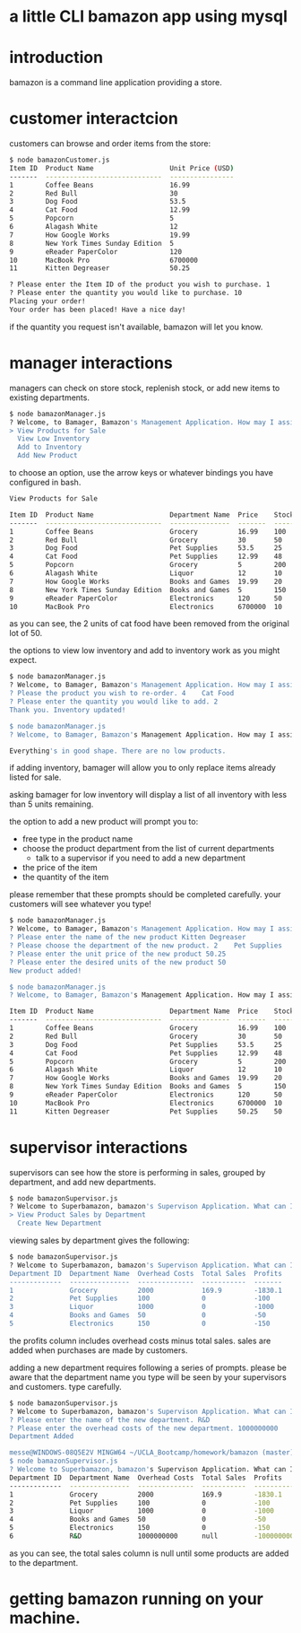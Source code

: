 # a little CLI bamazon app using mysql

# introduction

bamazon is a command line application providing a store. 

# customer interactcion

customers can browse and order items from the store:
```bash
$ node bamazonCustomer.js
Item ID  Product Name                   Unit Price (USD)
-------  -----------------------------  ----------------
1        Coffee Beans                   16.99
2        Red Bull                       30
3        Dog Food                       53.5
4        Cat Food                       12.99
5        Popcorn                        5
6        Alagash White                  12
7        How Google Works               19.99
8        New York Times Sunday Edition  5
9        eReader PaperColor             120
10       MacBook Pro                    6700000
11       Kitten Degreaser               50.25

? Please enter the Item ID of the product you wish to purchase. 1
? Please enter the quantity you would like to purchase. 10
Placing your order!
Your order has been placed! Have a nice day!
```

if the quantity you request isn't available, bamazon will let you know.

# manager interactions

managers can check on store stock, replenish stock, or add new items to existing departments.

```bash
$ node bamazonManager.js
? Welcome, to Bamager, Bamazon's Management Application. How may I assist you? (Use arrow keys)
> View Products for Sale
  View Low Inventory
  Add to Inventory
  Add New Product
```

to choose an option, use the arrow keys or whatever bindings you have configured in bash.

```bash
View Products for Sale

Item ID  Product Name                   Department Name  Price    Stock Quantity
-------  -----------------------------  ---------------  -------  --------------
1        Coffee Beans                   Grocery          16.99    100
2        Red Bull                       Grocery          30       50
3        Dog Food                       Pet Supplies     53.5     25
4        Cat Food                       Pet Supplies     12.99    48
5        Popcorn                        Grocery          5        200
6        Alagash White                  Liquor           12       10
7        How Google Works               Books and Games  19.99    20
8        New York Times Sunday Edition  Books and Games  5        150
9        eReader PaperColor             Electronics      120      50
10       MacBook Pro                    Electronics      6700000  10
```

as you can see, the 2 units of cat food have been removed from the original lot of 50.

the options to view low inventory and add to inventory work as you might expect.

```bash
$ node bamazonManager.js
? Welcome, to Bamager, Bamazon's Management Application. How may I assist you? Add to Inventory
? Please the product you wish to re-order. 4    Cat Food
? Please enter the quantity you would like to add. 2
Thank you. Inventory updated!

$ node bamazonManager.js
? Welcome, to Bamager, Bamazon's Management Application. How may I assist you? View Low Inventory

Everything's in good shape. There are no low products.
```
if adding inventory, bamager will allow you to only replace items already listed for sale.

asking bamager for low inventory will display a list of all inventory with less than 5 units remaining.

the option to add a new product will prompt you to:
* free type in the product name
* choose the product department from the list of current departments
  * talk to a supervisor if you need to add a new department
* the price of the item
* the quantity of the item

please remember that these prompts should be completed carefully. your customers will see whatever you type!

```bash
$ node bamazonManager.js
? Welcome, to Bamager, Bamazon's Management Application. How may I assist you? Add New Product
? Please enter the name of the new product Kitten Degreaser
? Please choose the department of the new product. 2    Pet Supplies
? Please enter the unit price of the new product 50.25
? Please enter the desired units of the new product 50
New product added!

$ node bamazonManager.js
? Welcome, to Bamager, Bamazon's Management Application. How may I assist you? View Products for Sale

Item ID  Product Name                   Department Name  Price    Stock Quantity
-------  -----------------------------  ---------------  -------  --------------
1        Coffee Beans                   Grocery          16.99    100
2        Red Bull                       Grocery          30       50
3        Dog Food                       Pet Supplies     53.5     25
4        Cat Food                       Pet Supplies     12.99    48
5        Popcorn                        Grocery          5        200
6        Alagash White                  Liquor           12       10
7        How Google Works               Books and Games  19.99    20
8        New York Times Sunday Edition  Books and Games  5        150
9        eReader PaperColor             Electronics      120      50
10       MacBook Pro                    Electronics      6700000  10
11       Kitten Degreaser               Pet Supplies     50.25    50
```
# supervisor interactions

supervisors can see how the store is performing in sales, grouped by department, and add new departments.

```bash
$ node bamazonSupervisor.js
? Welcome to Superbamazon, bamazon's Supervison Application. What can I help you with today? (Use arrow keys)
> View Product Sales by Department
  Create New Department
```

viewing sales by department gives the following:

```bash
$ node bamazonSupervisor.js
? Welcome to Superbamazon, bamazon's Supervison Application. What can I help you with today? View Product Sales by Department
Department ID  Department Name  Overhead Costs  Total Sales  Profits
-------------  ---------------  --------------  -----------  -------
1              Grocery          2000            169.9        -1830.1
2              Pet Supplies     100             0            -100
3              Liquor           1000            0            -1000
4              Books and Games  50              0            -50
5              Electronics      150             0            -150
```
the profits column includes overhead costs minus total sales. sales are added when purchases are made by customers.

adding a new department requires following a series of prompts. please be aware that the department name you type will be seen by your supervisors and customers. type carefully.

```bash
$ node bamazonSupervisor.js
? Welcome to Superbamazon, bamazon's Supervison Application. What can I help you with today? Create New Department
? Please enter the name of the new department. R&D
? Please enter the overhead costs of the new department. 1000000000
Department Added

messe@WINDOWS-08Q5E2V MINGW64 ~/UCLA_Bootcamp/homework/bamazon (master)
$ node bamazonSupervisor.js
? Welcome to Superbamazon, bamazon's Supervison Application. What can I help you with today? View Product Sales by Department
Department ID  Department Name  Overhead Costs  Total Sales  Profits
-------------  ---------------  --------------  -----------  -----------
1              Grocery          2000            169.9        -1830.1
2              Pet Supplies     100             0            -100
3              Liquor           1000            0            -1000
4              Books and Games  50              0            -50
5              Electronics      150             0            -150
6              R&D              1000000000      null         -1000000000
```

as you can see, the total sales column is null until some products are added to the department. 

# getting bamazon running on your machine.


  
